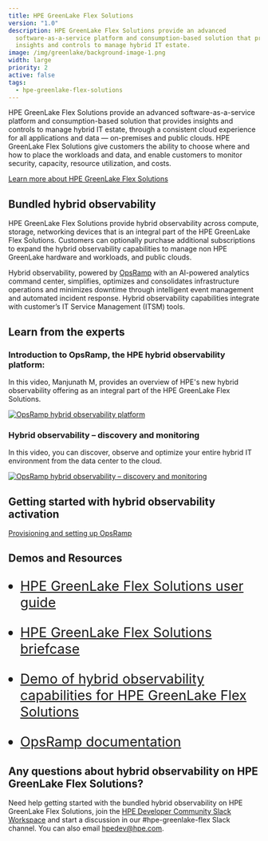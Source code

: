 ```yaml
---
title: HPE GreenLake Flex Solutions
version: "1.0"
description: HPE GreenLake Flex Solutions provide an advanced
  software-as-a-service platform and consumption-based solution that provides
  insights and controls to manage hybrid IT estate.
image: /img/greenlake/background-image-1.png
width: large
priority: 2
active: false
tags:
  - hpe-greenlake-flex-solutions
---
```

<style>
li {
   font-size: 27px;
   line-height: 33px;
   max-width: none;
}
</style>

HPE GreenLake Flex Solutions provide an advanced software-as-a-service platform and consumption-based solution that provides insights and controls to manage hybrid IT estate, through a consistent cloud experience for all applications and data — on-premises and public clouds. HPE GreenLake Flex Solutions give customers the ability to choose where and how to place the workloads and data, and enable customers to monitor security, capacity, resource utilization, and costs.

[Learn more about HPE GreenLake Flex Solutions](https://www.hpe.com/us/en/hpe-greenlake-flex-solutions.html)


## Bundled hybrid observability

HPE GreenLake Flex Solutions provide hybrid observability across compute, storage, networking devices that is an integral part of the HPE GreenLake Flex Solutions. Customers can optionally purchase additional subscriptions to expand the hybrid observability capabilities to manage non HPE GreenLake hardware and workloads, and public clouds. 

Hybrid observability, powered by [OpsRamp](https://www.hpe.com/us/en/opsramp.html) with an AI-powered analytics command center, simplifies, optimizes and consolidates infrastructure operations and minimizes downtime through intelligent event management and automated incident response. Hybrid observability capabilities integrate with customer’s IT Service Management (ITSM) tools.


## Learn from the experts

### Introduction to OpsRamp, the HPE hybrid observability platform:

In this video, Manjunath M, provides an overview of HPE's new hybrid observability offering as an integral part of the HPE GreenLake Flex Solutions.

[![OpsRamp hybrid observability platform](https://img.youtube.com/vi/3Jp4MbsNydM/hqdefault.jpg)](https://www.youtube.com/watch?v=3Jp4MbsNydM)

### Hybrid observability – discovery and monitoring

In this video, you can discover, observe and optimize your entire hybrid IT environment from the data center to the cloud.

[![OpsRamp hybrid observability – discovery and monitoring](https://img.youtube.com/vi/OL_NxwHUIIw/hqdefault.jpg)]( https://www.youtube.com/watch?v=OL_NxwHUIIw)

## Getting started with hybrid observability activation

[Provisioning and setting up OpsRamp ](https://support.hpe.com/hpesc/public/docDisplay?docId=a00120892en_us&page=GUID-9EDAAB42-9182-488D-A06F-6E8CB4BFAB60.html&docLocale=en_US)

## Demos and Resources

* [HPE GreenLake Flex Solutions user guide](https://support.hpe.com/hpesc/public/docDisplay?docId=a00092451en_us)

* [HPE GreenLake Flex Solutions briefcase](https://www.hpe.com/psnow/doc/a50010620enw?jumpid=in_pdfviewer-psnow)

* [Demo of hybrid observability capabilities for HPE GreenLake Flex Solutions](https://salesdemos.ext.hpe.com/labs/1840)

* [OpsRamp documentation](https://docs.opsramp.com/)


## Any questions about hybrid observability on HPE GreenLake Flex Solutions?

Need help getting started with the bundled hybrid observability on HPE GreenLake Flex Solutions, join the [HPE Developer Community Slack Workspace](https://developer.hpe.com/slack-signup/) and start a discussion in our #hpe-greenlake-flex Slack channel. You can also email [hpedev@hpe.com](mailto:hpedev@hpe.com).

